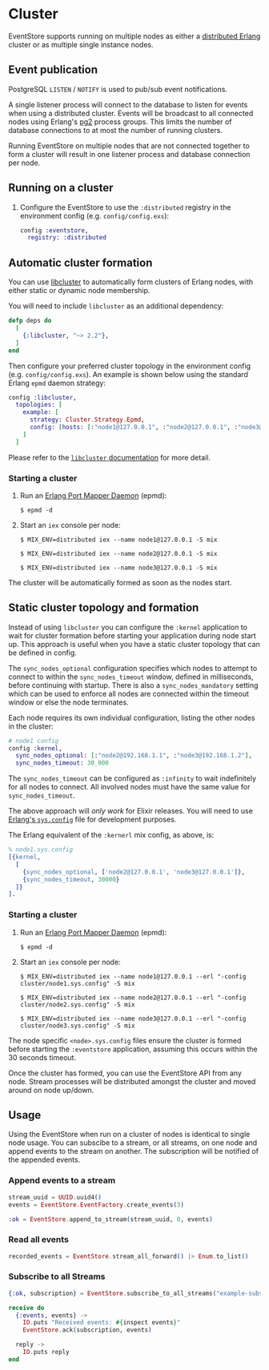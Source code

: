 # Cluster

EventStore supports running on multiple nodes as either a [distributed Erlang](http://erlang.org/doc/reference_manual/distributed.html) cluster or as multiple single instance nodes.

## Event publication

PostgreSQL `LISTEN` / `NOTIFY` is used to pub/sub event notifications.

A single listener process will connect to the database to listen for events when using a distributed cluster. Events will be broadcast to all connected nodes using Erlang's [pg2](http://erlang.org/doc/man/pg2.html) process groups. This limits the number of database connections to at most the number of running clusters.

Running EventStore on multiple nodes that are not connected together to form a cluster will result in one listener process and database connection per node.

## Running on a cluster

1. Configure the EventStore to use the `:distributed` registry in the environment config (e.g. `config/config.exs`):

      ```elixir
      config :eventstore,
        registry: :distributed
      ```

## Automatic cluster formation

You can use [libcluster](https://github.com/bitwalker/libcluster) to automatically form clusters of Erlang nodes, with either static or dynamic node membership.

You will need to include `libcluster` as an additional dependency:

```elixir
defp deps do
  [
    {:libcluster, "~> 2.2"},
  ]
end
```

Then configure your preferred cluster topology in the environment config (e.g. `config/config.exs`). An example is shown below using the standard Erlang `epmd` daemon strategy:

```elixir
config :libcluster,
  topologies: [
    example: [
      strategy: Cluster.Strategy.Epmd,
      config: [hosts: [:"node1@127.0.0.1", :"node2@127.0.0.1", :"node3@127.0.0.1"]],
    ]
  ]
```

Please refer to the [`libcluster` documentation](https://hexdocs.pm/libcluster/) for more detail.

### Starting a cluster

  1. Run an [Erlang Port Mapper Daemon](http://erlang.org/doc/man/epmd.html) (epmd):

      ```console
      $ epmd -d
      ```

  2. Start an `iex` console per node:

      ```console
      $ MIX_ENV=distributed iex --name node1@127.0.0.1 -S mix
      ```

      ```console
      $ MIX_ENV=distributed iex --name node2@127.0.0.1 -S mix
      ```

      ```console
      $ MIX_ENV=distributed iex --name node3@127.0.0.1 -S mix
      ```

The cluster will be automatically formed as soon as the nodes start.     

## Static cluster topology and formation

Instead of using `libcluster` you can configure the `:kernel` application to wait for cluster formation before starting your application during node start up. This approach is useful when you have a static cluster topology that can be defined in config.

The `sync_nodes_optional` configuration specifies which nodes to attempt to connect to within the `sync_nodes_timeout` window, defined in milliseconds, before continuing with startup. There is also a `sync_nodes_mandatory` setting which can be used to enforce all nodes are connected within the timeout window or else the node terminates.

Each node requires its own individual configuration, listing the other nodes in the cluster:

```elixir
# node1 config
config :kernel,
  sync_nodes_optional: [:"node2@192.168.1.1", :"node3@192.168.1.2"],
  sync_nodes_timeout: 30_000
```

The `sync_nodes_timeout` can be configured as `:infinity` to wait indefinitely for all nodes to
connect. All involved nodes must have the same value for `sync_nodes_timeout`.

The above approach will *only work* for Elixir releases. You will need to use [Erlang's `sys.config`](http://erlang.org/doc/man/config.html) file for development purposes.

The Erlang equivalent of the `:kernerl` mix config, as above, is:

```erlang
% node1.sys.config
[{kernel,
  [
    {sync_nodes_optional, ['node2@127.0.0.1', 'node3@127.0.0.1']},
    {sync_nodes_timeout, 30000}
  ]}
].
```

### Starting a cluster

  1. Run an [Erlang Port Mapper Daemon](http://erlang.org/doc/man/epmd.html) (epmd):

      ```console
      $ epmd -d
      ```

  2. Start an `iex` console per node:

      ```console
      $ MIX_ENV=distributed iex --name node1@127.0.0.1 --erl "-config cluster/node1.sys.config" -S mix
      ```

      ```console
      $ MIX_ENV=distributed iex --name node2@127.0.0.1 --erl "-config cluster/node2.sys.config" -S mix
      ```

      ```console
      $ MIX_ENV=distributed iex --name node3@127.0.0.1 --erl "-config cluster/node3.sys.config" -S mix
      ```

The node specific `<node>.sys.config` files ensure the cluster is formed before starting the `:eventstore` application, assuming this occurs within the 30 seconds timeout.

Once the cluster has formed, you can use the EventStore API from any node. Stream processes will be distributed amongst the cluster and moved around on node up/down.

## Usage

Using the EventStore when run on a cluster of nodes is identical to single node usage. You can subscibe to a stream, or all streams, on one node and append events to the stream on another. The subscription will be notified of the appended events.

### Append events to a stream

```elixir
stream_uuid = UUID.uuid4()
events = EventStore.EventFactory.create_events(3)

:ok = EventStore.append_to_stream(stream_uuid, 0, events)
```

### Read all events

```elixir
recorded_events = EventStore.stream_all_forward() |> Enum.to_list()
```

### Subscribe to all Streams

```elixir
{:ok, subscription} = EventStore.subscribe_to_all_streams("example-subscription", self(), start_from: :origin)

receive do
  {:events, events} ->
    IO.puts "Received events: #{inspect events}"
    EventStore.ack(subscription, events)

  reply ->
    IO.puts reply
end
```
